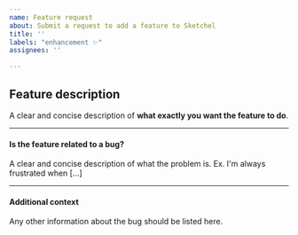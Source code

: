 ```yaml
---
name: Feature request
about: Submit a request to add a feature to Sketchel
title: ''
labels: "enhancement ✨"
assignees: ''

---
```


## **Feature description**
A clear and concise description of **what exactly you want the feature to do**.

---

#### **Is the feature related to a bug?**
A clear and concise description of what the problem is. Ex. I'm always frustrated when [...]

---

#### **Additional context**
Any other information about the bug should be listed here.
